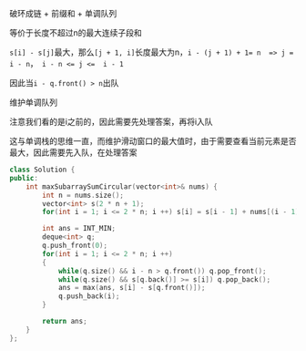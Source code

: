 破环成链 + 前缀和 + 单调队列

等价于长度不超过n的最大连续子段和

`s[i] - s[j]`最大，那么`[j + 1, i]`长度最大为n，`i - (j + 1) + 1= n  => j = i - n`，` i - n <= j <=  i - 1`

因此当`i - q.front() > n`出队

维护单调队列

注意我们看的是i之前的，因此需要先处理答案，再将i入队

这与单调栈的思维一直，而维护滑动窗口的最大值时，由于需要查看当前元素是否最大，因此需要先入队，在处理答案

```c++
class Solution {
public:
    int maxSubarraySumCircular(vector<int>& nums) {
        int n = nums.size();
        vector<int> s(2 * n + 1);
        for(int i = 1; i <= 2 * n; i ++) s[i] = s[i - 1] + nums[(i - 1) % n];

        int ans = INT_MIN;
        deque<int> q;
        q.push_front(0);
        for(int i = 1; i <= 2 * n; i ++)
        {
            while(q.size() && i - n > q.front()) q.pop_front();
            while(q.size() && s[q.back()] >= s[i]) q.pop_back();
            ans = max(ans, s[i] - s[q.front()]);
            q.push_back(i);
        }

        return ans;
    }
};
```

